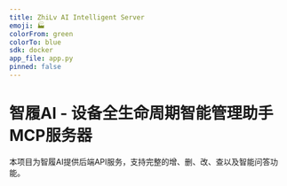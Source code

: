 ```yaml
---
title: ZhiLv AI Intelligent Server
emoji: 🏭
colorFrom: green
colorTo: blue
sdk: docker
app_file: app.py
pinned: false
---
```


# 智履AI - 设备全生命周期智能管理助手 MCP服务器

本项目为智履AI提供后端API服务，支持完整的增、删、改、查以及智能问答功能。